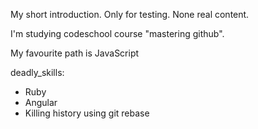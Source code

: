 My short introduction. Only for testing. None real content.

I'm studying codeschool course "mastering github".

My favourite path is JavaScript

deadly_skills:
* Ruby
* Angular
* Killing history using git rebase